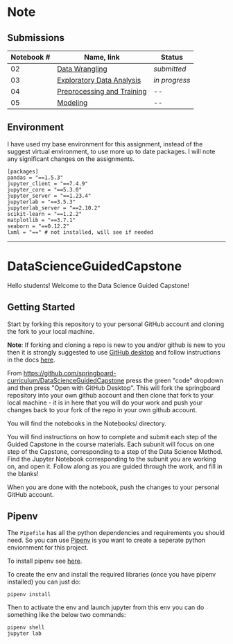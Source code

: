 # Note

## Submissions

| Notebook \# | Name, link | Status |
|---------|-------|----------|
| 02 | [Data Wrangling](/Notebooks/02_data_wrangling.ipynb) | *submitted* |
| 03 | [Exploratory Data Analysis](/Notebooks/03_exploratory_data_analysis.ipynb) | *in progress* |
| 04 | [Preprocessing and Training](/Notebooks/04_preprocessing_and_training.ipynb) | -- |
| 05 | [Modeling](/Notebooks/05_modeling.ipynb) | -- |

## Environment

I have used my base environment for this assignment, instead of the suggest virtual environment, to use more up to date packages. 
I will note any significant changes on the assignments.

```env
[packages]
pandas = "==1.5.3"
jupyter_client = "==7.4.9"
jupyter_core = "==5.3.0"
jupyter_server = "==1.23.4"
jupyterlab = "==3.5.3"
jupyterlab_server = "==2.10.2"
scikit-learn = "==1.2.2"
matplotlib = "==3.7.1"
seaborn = "==0.12.2"
lxml = "==" # not installed, will see if needed
```

----

# DataScienceGuidedCapstone

Hello students!
Welcome to the Data Science Guided Capstone! 

## Getting Started

Start by forking this repository to your personal GitHub account and cloning the fork to your local machine. 

**Note**: If forking and cloning a repo is new to you and/or github is new to you then it is strongly suggested to use [GitHub desktop](https://desktop.github.com/) and follow instructions in the docs [here](https://docs.github.com/en/free-pro-team@latest/desktop/contributing-and-collaborating-using-github-desktop/cloning-and-forking-repositories-from-github-desktop).

From https://github.com/springboard-curriculum/DataScienceGuidedCapstone press the green "code" dropdown and then press "Open with GitHub Desktop". This will fork the springboard repository into your own github account and then clone that fork to your local machine - it is in here that you will do your work and push your changes back to your fork of the repo in your own github account. 

You will find the notebooks in the Notebooks/ directory. 

You will find instructions on how to complete and submit each step of the Guided Capstone in the course materials. Each subunit will focus on one step of the Capstone, corresponding to a step of the Data Science Method. Find the Jupyter Notebook corresponding to the subunit you are working on, and open it. Follow along as you are guided through the work, and fill in the blanks!

When you are done with the notebook, push the changes to your personal GitHub account.

## Pipenv

The `Pipefile` has all the python dependencies and requirements you should need. So you can use [Pipenv](https://pipenv-fork.readthedocs.io/en/latest/) is you want to create a seperate python enviornment for this project. 

To install pipenv see [here](https://pipenv-fork.readthedocs.io/en/latest/#install-pipenv-today).

To create the env and install the required libraries (once you have pipenv installed) you can just do:
```
pipenv install
```

Then to activate the env and launch jupyter from this env you can do something like the below two commands:
```
pipenv shell
jupyter lab
```
